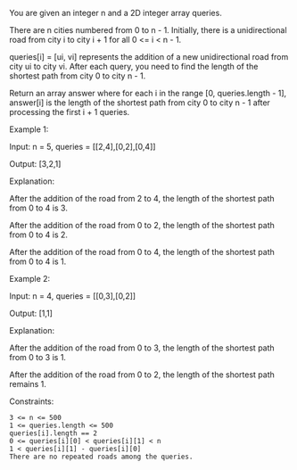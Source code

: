 You are given an integer n and a 2D integer array queries.

There are n cities numbered from 0 to n - 1. Initially, there is a unidirectional road from city i to city i + 1 for all 0 <= i < n - 1.

queries[i] = [ui, vi] represents the addition of a new unidirectional road from city ui to city vi. After each query, you need to find the length of the shortest path from city 0 to city n - 1.

Return an array answer where for each i in the range [0, queries.length - 1], answer[i] is the length of the shortest path from city 0 to city n - 1 after processing the first i + 1 queries.

Example 1:

Input: n = 5, queries = [[2,4],[0,2],[0,4]]

Output: [3,2,1]

Explanation:

After the addition of the road from 2 to 4, the length of the shortest path from 0 to 4 is 3.

After the addition of the road from 0 to 2, the length of the shortest path from 0 to 4 is 2.

After the addition of the road from 0 to 4, the length of the shortest path from 0 to 4 is 1.

Example 2:

Input: n = 4, queries = [[0,3],[0,2]]

Output: [1,1]

Explanation:

After the addition of the road from 0 to 3, the length of the shortest path from 0 to 3 is 1.

After the addition of the road from 0 to 2, the length of the shortest path remains 1.

Constraints:

    3 <= n <= 500
    1 <= queries.length <= 500
    queries[i].length == 2
    0 <= queries[i][0] < queries[i][1] < n
    1 < queries[i][1] - queries[i][0]
    There are no repeated roads among the queries.

